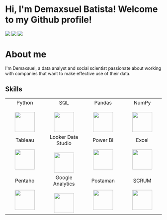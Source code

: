 # Hi, I'm Demaxsuel Batista! Welcome to my Github profile!

<div> 
  <a href = "mailto:demaxsuelmb@hotmail.com"><img src="https://img.shields.io/badge/Microsoft_Outlook-0078D4?style=for-the-badge&logo=microsoft-outlook&logoColor=white" target="_blank"></a>
  <a href="https://www.linkedin.com/in/demaxbatista/" target="_blank"><img src="https://img.shields.io/badge/-LinkedIn-%230077B5?style=for-the-badge&logo=linkedin&logoColor=white" target="_blank"></a>
   <a href="https://www.kaggle.com/arthurcaldas" target="_blank"><img src="https://img.shields.io/badge/Kaggle-20BEFF?style=for-the-badge&logo=Kaggle&logoColor=white" target="_blank"></a> 
 
# About me
  
I'm Demaxsuel, a data analyst and social scientist passionate about working with companies that want to make effective use of their data.


## Skills
<table> 
  <tbody>
    <tr valign="top">
      <td width="25%" align="center">
        <span>Python</span><br><br>
        <img height="64px" src="https://cdn.svgporn.com/logos/python.svg">
      </td>
      <td width="25%" align="center">
        <span>SQL</span><br><br>
        <img height="64px" src="https://cdn.svgporn.com/logos/oracle.svg">
      </td>
      <td width="25%" align="center">
        <span>Pandas</span><br><br>
        <img height="64px" src="https://pandas.pydata.org/static/img/pandas.svg">
      </td>
      <td width="25%" align="center">
        <span>NumPy</span><br><br>
        <img height="64px" src="https://numpy.org/images/logo.svg">
      </td>
    </tr>
      <td width="25%" align="center">
        <span>Tableau</span><br><br>
        <img height="64px" src="https://img.ibxk.com.br/2019/08/12/12154604838117.jpg">
      </td>
      <td width="25%" align="center">
        <span>Looker Data Studio</span><br><br>
        <img height="64px" src="https://www.svgrepo.com/show/354012/looker-icon.svg">
      </td>
      <td width="25%" align="center">
        <span>Power BI</span><br><br>
        <img height="64px" src="https://uploaddeimagens.com.br/images/002/851/738/full/powerbi_logo.png?1598489763">
      </td>
      <td width="25%" align="center">
        <span>Excel</span><br><br>
        <img height="64px" src="https://cdn-icons-png.flaticon.com/512/732/732220.png">
      </td>
    </tr>
        </tr>
      <td width="25%" align="center">
        <span>Pentaho</span><br><br>
        <img height="64px" src="https://pentahobrazil.files.wordpress.com/2013/12/pentaho-logo.png">
      </td>
      <td width="25%" align="center">
        <span>Google Analytics</span><br><br>
        <img height="64px" src="https://upload.wikimedia.org/wikipedia/commons/thumb/7/77/GAnalytics.svg/1200px-GAnalytics.svg.png">
      </td>
      <td width="25%" align="center">
        <span>Postaman</span><br><br>
        <img height="64px" src="https://uxwing.com/wp-content/themes/uxwing/download/brands-and-social-media/postman-icon.png">
      </td>
      <td width="25%" align="center">
        <span>SCRUM</span><br><br>
        <img height="64px" src="https://clickup.com/landing/images/logo_on-purple_vert.png">
      </td>

  </tbody>
</table>
